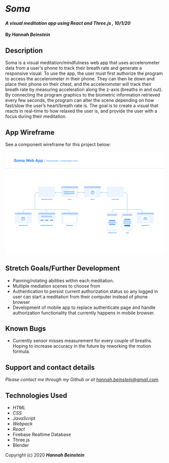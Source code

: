 # _Soma_

#### _A visual meditation app using React and Three.js , 10/1/20_

#### By _**Hannah Beinstein**_

## Description
Soma is a visual meditation/mindfulness web app that uses accelerometer data from a user's phone to track their breath rate and generate a responsive visual. To use the app, the user must first authorize the program to access the accelerometer in their phone. They can then lie down and place their phone on their chest, and the acceleromoter will track their breath rate by measuring acceleration along the z-axis (breaths in and out). By connecting the program graphics to the biometric information retrieved every few seconds, the program can alter the scene depending on how fast/slow the user’s heart/breath rate is. The goal is to create a visual that reacts in real-time to how relaxed the user is, and provide the user with a focus during their meditation.

## App Wireframe
See a component wireframe for this project below:

![Project Wireframe](./src/assets/img/wireframe.png)

## Stretch Goals/Further Development
* Panning/rotating abilities within each meditation. 
* Multiple mediation scenes to choose from
* Authentication to persist current authorization status so any logged in user can start a meditation from their computer instead of phone browser
* Development of mobile app to replace authenticate page and handle authorization functionality that currently happens in mobile browser. 

## Known Bugs
* Currently sensor misses measurement for every couple of breaths. Hoping to increase accuracy in the future by reworking the motion formula.

## Support and contact details
_Please contact me through my Github or at hannah.beinstein@gmail.com._

## Technologies Used
 
* _HTML_
* _CSS_
* _JavaScript_
* _Webpack_  
* _React_ 
* Firebase Realtime Database
* Three.js
* Blender

Copyright (c) 2020 **_Hannah Beinstein_**